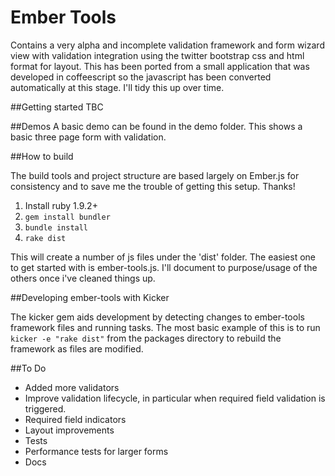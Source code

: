 # Ember Tools

Contains a very alpha and incomplete validation framework and form wizard view with validation integration using the twitter bootstrap css and html format for layout. This has been ported from a small application that was developed in coffeescript so the javascript has been converted automatically at this stage. I'll tidy this up over time.

##Getting started
TBC

##Demos
A basic demo can be found in the demo folder. This shows a basic three page form with validation.

##How to build

The build tools and project structure are based largely on Ember.js for consistency and to save me the trouble of getting this setup. Thanks!

1. Install ruby 1.9.2+
2. `gem install bundler`
3. `bundle install`
4. `rake dist`

This will create a number of js files under the 'dist' folder. The easiest one to get started with is ember-tools.js. I'll document to purpose/usage of the others once i've cleaned things up.

##Developing ember-tools with Kicker

The kicker gem aids development by detecting changes to ember-tools framework files and running tasks. The most basic example of this is to run `kicker -e "rake dist"` from the packages directory to rebuild the framework as files are modified.


##To Do

* Added more validators
* Improve validation lifecycle, in particular when required field validation is triggered.
* Required field indicators
* Layout improvements
* Tests
* Performance tests for larger forms
* Docs



